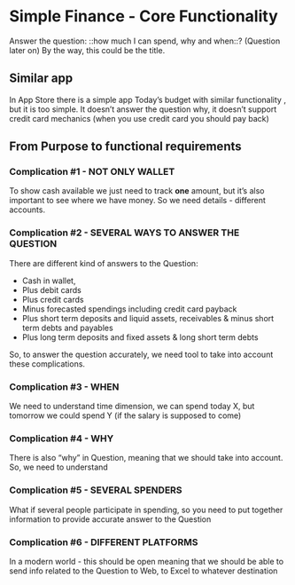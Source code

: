 # Simple Finance - Core Functionality
Answer the question: ::how much I can spend, why and when::? (Question later on) By the way, this could be the title. 

## Similar app
In App Store there is a simple app Today’s budget with similar functionality , but it is too simple. It doesn’t answer the question why, it doesn’t support credit card mechanics (when you use credit card you should pay back) 

## From Purpose to functional requirements
### Complication #1 - NOT ONLY WALLET
To show cash available we just need to track **one** amount, but it’s also important to see where we have money. So we need details - different accounts.

### Complication #2 - SEVERAL WAYS TO ANSWER THE QUESTION
There are different kind of answers to the Question:
* Cash in wallet, 
* Plus debit cards
* Plus credit cards
* Minus forecasted spendings including credit card payback
* Plus short term deposits and liquid assets, receivables & minus short term debts and payables 
* Plus long term deposits and fixed assets & long short term debts

So, to answer the question accurately, we need tool to take into account these complications.

### Complication #3 - WHEN
We need to understand time dimension, we can spend today X, but tomorrow we could spend Y (if the salary is supposed to come)

### Complication #4 - WHY
There is also “why” in Question, meaning that we should take into account.
So, we need to understand 

### Complication #5 - SEVERAL SPENDERS
What if several people participate in spending, so you need to put together information to provide accurate answer to the Question

### Complication #6 - DIFFERENT PLATFORMS
In a modern world - this should be open meaning that we should be able to send info related to the Question to Web, to Excel to whatever destination

